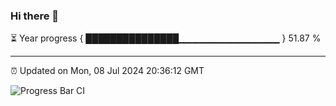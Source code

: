 ### Hi there 👋

⏳ Year progress { ███████████████▁▁▁▁▁▁▁▁▁▁▁▁▁▁▁ } 51.87 %

---

⏰ Updated on Mon, 08 Jul 2024 20:36:12 GMT

![Progress Bar CI](https://github.com/IshwaranRudhara/GIT-ACTION/workflows/Progress%20Bar%20CI/badge.svg)
